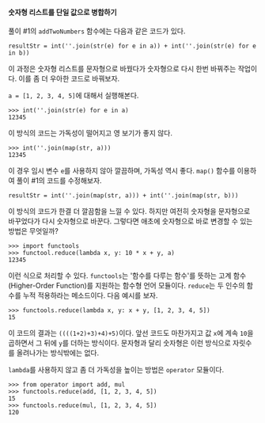 #### 숫자형 리스트를 단일 값으로 병합하기
풀이 #1의 `addTwoNumbers` 함수에는 다음과 같은 코드가 있다.
```commandline
resultStr = int(''.join(str(e) for e in a)) + int(''.join(str(e) for e in b))
```
이 과정은 숫자형 리스트를 문자형으로 바꿨다가 숫자형으로 다시 한번 바꿔주는 작업이다. 이를 좀 더 우아한 코드로 바꿔보자.

`a = [1, 2, 3, 4, 5]`에 대해서 실행해본다.
```commandline
>>> int(''.join(str(e) for e in a)
12345
```
이 방식의 코드는 가독성이 떨어지고 영 보기가 좋지 않다.
```commandline
>>> int(''.join(map(str, a)))
12345
```
이 경우 임시 변수 `e`를 사용하지 않아 깔끔하며, 가독성 역시 좋다. `map()` 함수를 이용하여 풀이 #1의 코드를 수정해보자.
```commandline
resultStr = int(''.join(map(str, a))) + int(''.join(map(str, b)))
```
이 방식의 코드가 한결 더 깔끔함을 느낄 수 있다. 하지만 여전히 숫자형을 문자형으로 바꾸었다가 다시 숫자형으로 바꾼다. 그렇다면 애초에 숫자형으로 바로 변경할 수 있는 방법은 무엇일까?
```commandline
>>> import functools
>>> functool.reduce(lambda x, y: 10 * x + y, a)
12345
```
이런 식으로 처리할 수 있다. `functools`는 '함수를 다루는 함수'를 뜻하는 고계 함수 (Higher-Order Function)를 지원하는 함수형 언어 모듈이다. `reduce`는 두 인수의 함수를 누적 적용하라는 메소드이다. 다음 예시를 보자.
```commandline
>>> functools.reduce(lambda x, y: x + y, [1, 2, 3, 4, 5])
15
```
이 코드의 결과는 `((((1+2)+3)+4)+5)`이다. 앞선 코드도 마찬가지고 값 `x`에 계속 `10`을 곱하면서 그 뒤에 `y`를 더하는 방식이다. 문자형과 달리 숫자형은 이런 방식으로 자릿수를 올려나가는 방식밖에는 없다.

`lambda`를 사용하지 않고 좀 더 가독성을 높이는 방법은 `operator` 모듈이다.
```commandline
>>> from operator import add, mul
>>> functools.reduce(add, [1, 2, 3, 4, 5])
15
>>> functools.reduce(mul, [1, 2, 3, 4, 5])
120
```